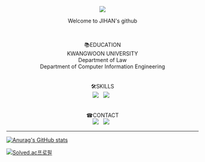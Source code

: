<p align="center">
  <img src="https://capsule-render.vercel.app/api?type=slice&text=hi&color=1e1819&customColorList=0,0,0,0,0&animation=fadeIn&fontColor=5e474c&fontAlign=70&rotate=-2">
</p>
  <p align="center"> Welcome to JIHAN's github </p>
<br/>
<p align="center">
  📚EDUCATION<br/>
  KWANGWOON UNIVERSITY<br/>
  Department of Law<br/>
  Department of Computer Information Engineering<br/>
  <br/><br/>
  🛠SKILLS<br/>
  <img src="https://img.shields.io/badge/C++-00599C?style=flat-square&logo=c%2B%2B&logoColor=white"/> &nbsp
  <img src="https://img.shields.io/badge/Python-3776AB?style=flat-square&logo=Python&logoColor=white"/> &nbsp 
  <br/><br/><br/>
  ☎CONTACT<br/>
  <a href="mailto:parkjihan5253@gmail.com"><img src="https://img.shields.io/badge/Gmail-EA4335?style=flat-square&logo=Gmail&logoColor=white"/></a> &nbsp
  <a href="https://www.instagram.com/prokoreanism/"><img src="https://img.shields.io/badge/instagram-E4405F?style=flat-square&logo=instagram&logoColor=white"/></a> &nbsp
</p>


---
[![Anurag's GitHub stats](https://github-readme-stats.vercel.app/api?username=bbbjihan)](https://github.com/bbbjihan/github-readme-stats)
  
[![Solved.ac프로필](http://mazassumnida.wtf/api/v2/generate_badge?boj=bbbjihan)](https://solved.ac/bbbjihan)
